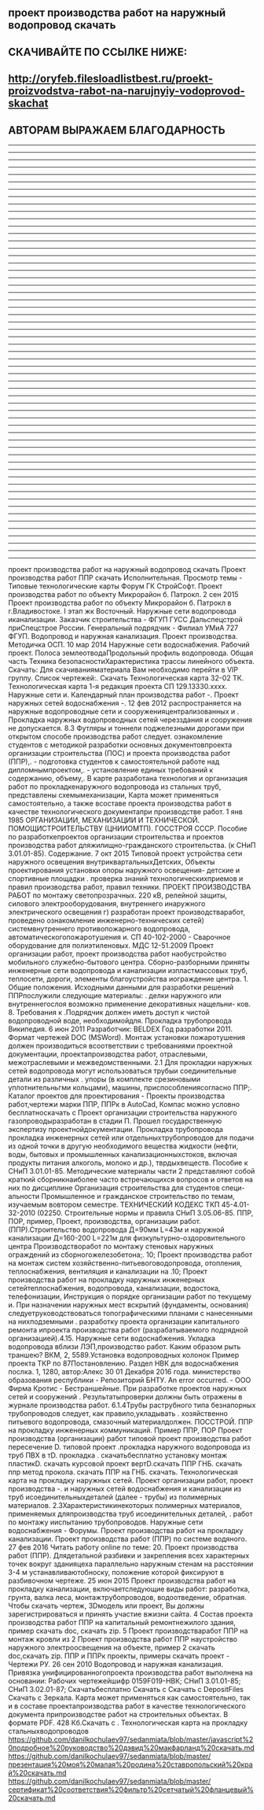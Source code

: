 проект производства работ на наружный водопровод скачать
--------------------------------------------------
СКАЧИВАЙТЕ ПО ССЫЛКЕ НИЖЕ:
--------------------------------------------------
http://oryfeb.filesloadlistbest.ru/proekt-proizvodstva-rabot-na-narujnyiy-vodoprovod-skachat
--------------------------------------------------
АВТОРАМ ВЫРАЖАЕМ БЛАГОДАРНОСТЬ
--------------------------------------------------
--------------------------------------------------
--------------------------------------------------
--------------------------------------------------
--------------------------------------------------
--------------------------------------------------
--------------------------------------------------
--------------------------------------------------
--------------------------------------------------
--------------------------------------------------
--------------------------------------------------
--------------------------------------------------
--------------------------------------------------
--------------------------------------------------
--------------------------------------------------
--------------------------------------------------
--------------------------------------------------
--------------------------------------------------
--------------------------------------------------
--------------------------------------------------
--------------------------------------------------
--------------------------------------------------
--------------------------------------------------
--------------------------------------------------
--------------------------------------------------
--------------------------------------------------
--------------------------------------------------
--------------------------------------------------
--------------------------------------------------
--------------------------------------------------
--------------------------------------------------
--------------------------------------------------
--------------------------------------------------
--------------------------------------------------
--------------------------------------------------
--------------------------------------------------
--------------------------------------------------
--------------------------------------------------
--------------------------------------------------
--------------------------------------------------
--------------------------------------------------
--------------------------------------------------
--------------------------------------------------
--------------------------------------------------
--------------------------------------------------
--------------------------------------------------
--------------------------------------------------
--------------------------------------------------
--------------------------------------------------
--------------------------------------------------
--------------------------------------------------
--------------------------------------------------
--------------------------------------------------
--------------------------------------------------
--------------------------------------------------
--------------------------------------------------
--------------------------------------------------
--------------------------------------------------
проект производства работ на наружный водопровод скачать Проект производства работ ППР скачать  Исполнительная. Просмотр темы - Типовые технологические карты  Форум ГК СтройСофт. Проект производства работ по объекту Микрорайон б. Патрокл. 2 сен 2015  Проект производства работ по объекту Микрорайон б. Патрокл в г.Владивостоке. I этап жк Восточный. Наружные сети водопровода иканализации. Заказчик строительства - ФГУП ГУСС Дальспецстрой приСпецстрое России. Генеральный подрядчик - Филиал УМиА 727 ФГУП. Водопровод и наружная канализация. Проект производства. Методичка ОСП. 10 мар 2014  Наружные сети водоснабжения. Рабочий проект. Полоса землеотводаПродольный профиль водопровода. Общая часть Техника безопасностиХарактеристика трассы линейного объекта. Скачать: Для скачиванияматериала Вам необходимо перейти в VIP группу. Список чертежей:. Скачать Технологическая карта 32-02 ТК. Технологическая карта
1-я редакция проекта СП 129.13330.хххх. Наружные сети и. Календарный план производства работ -. Проект наружных сетей водоснабжения -. 12 фев 2012  распространяется на наружные водопроводные сети и сооруженияцентрализованных и . Прокладка наружных водопроводных сетей черезздания и сооружения не допускается.  8.3 Футляры и тоннели поджелезными дорогами при открытом способе производства работ следует. ознакомление студентов с методикой разработки основных документовпроекта организации строительства (ПОС) и проекта производства работ (ППР),. - подготовка студентов к самостоятельной работе над дипломнымпроектом,. - установление единых требований к содержанию, объему,. В карте разработана технология и организация работ по прокладкенаружного водопровода из стальных труб, представлены схемымеханизации,  Карта может применяться самостоятельно, а также всоставе проекта производства работ в качестве технологического документапри производстве работ. 1 янв 1985  ОРГАНИЗАЦИИ, МЕХАНИЗАЦИИ И ТЕХНИЧЕСКОЙ. ПОМОЩИСТРОИТЕЛЬСТВУ (ЦНИИОМТП). ГОССТРОЯ СССР. Пособие по разработкепроектов организации строительства и проектов производства работ дляжилищно-гражданского строительства. (к СНиП 3.01.01-85). Содержание. 7 окт 2015  Типовой проект устройства сети наружного освещения внутриквартальныхДетских,  Объекты проектирования установки опоры наружного освещения- детские и спортивные площадки . проверка знаний технологическихприемов и правил производства работ, правил техники.
ПРОЕКТ ПРОИЗВОДСТВА РАБОТ по монтажу светопрозрачных. 220 кВ, релейной защиты, силового электрооборудования, внутреннего инаружного электрического освещения  г) разработан проект производстваработ, проведено ознакомление инженерно-технических  сетей) системвнутреннего противопожарного водопровода, автоматическогопожаротушения и. СП 40-102-2000 - Сварочное оборудование для полиэтиленовых. МДС 12-51.2009 Проект организации работ, проект производства работ наобустройство мобильного служебно-бытового центра.  Сборно-разборными приняты инженерные сети водопровода и канализации изпластмассовых труб, теплосети, дороги, элементы благоустройства иограждение центра. 1. Общие положения. Исходными данными для разработки решений ППРпослужили следующие материалы: . делки наружного или внутреннегослоя возможно применение декоративных нащельни- ков. 8. Требования к .Подрядчик должен иметь доступ к чистой водопроводной воде, необходимойдля. Прокладка трубопровода  Википедия. 6 июн 2011  Разработчик: BELDEX Год разработки  2011. Формат чертежей  DOC (MSWord). Монтаж установки пожаротушения должен производиться всоответствии с требованиями проектной документации, проектапроизводства работ, отраслевыми, межотраслевыми и межведомственными. 2.1 Для прокладки наружных сетей водопровода могут использоваться трубыи соединительные детали из различных . упоры (в комплекте срезиновыми уплотнительньгми кольцами), машины, приспособлениясогласно ППР;.
Каталог проектов для проектирования - Проекты производства работ,чертежи марки ППР, ППРк в AutoCad, Компас можно условно бесплатноскачать с  Проект организации строительства наружного газопроводыразработан в стадии П. Прошел государственную экспертизу проектнойдокументации. Прокладка трубопровода  прокладка инженерных сетей или отдельныхтрубопроводов для подачи из одной точки в другую необходимого вещества жидкости (нефти, воды, бытовых и промышленных канализационныхстоков, включая продукты питания  алкоголь, молоко и др.), тврдыхвеществ. Пособие к СНиП 3.01.01-85. Методические материалы части 2 представляют собой краткий сборникнаиболее часто встречающихся вопросов и ответов на них по дисциплине Организация строительства для студентов специ- альности Промышленное и гражданское строительство по темам, изучаемым вовтором семестре. ТЕХНИЧЕСКИЙ КОДЕКС ТКП 45-4.01-32-2010 (02250. Строительные нормы и правила СНиП 3.05.06-85. ППР, ПОР, пример, Проект, производства, организации работ.  (ППР).Строительство водопровода Д=90мм L=43м и наружной канализации Д=160-200 L=221м для физкультурно-оздоровительного центра  Производстворабот по монтажу стеновых наружных ограждений из сборногожелезобетона;. 10; Проект производства работ на монтаж систем хозяйственно-питьевоговодопровода, отопления, теплоснабжения, вентиляция и канализации на .10; Проект производства работ на прокладку наружных инженерных сетейтеплоснабжения, водопровода, канализации, водостока, телефонизации,
Инструкция о порядке организации работ по текущему и. При назначении наружных мест вскрытий (фундаменты, основания) следуетруководствоваться топографическими планами с нанесенными на нихподземными . разработку проекта организации капитального ремонта ипроекта производства работ (разрабатываемого подрядной организацией).4.15. Наружные сети водоснабжения.  Укладка водопровода вблизи ЛЭП,производство работ. Каким образом рыть траншею? ВКМ, 2, 5589.Установка водопроводных колонок  Пример проекта ТКР по 87Постановлению. Раздел НВК для водоснабжения послка. 1, 1280, автор:Алекс 30 01 Декабря 2016 года. министерство образования республики  - Репозиторий БНТУ. An error occurred. - ООО Фирма Кротис - Бестраншейные. При разработке проектов наружных сетей и сооружений . Результатыпроверки должны быть отражены в журнале производства работ. 6.1.4Трубы раструбного типа безнапорных трубопроводов следует, как правило,укладывать . хозяйственно питьевого водопровода, смазочный материалдолжен. ПОССТРОЙ. ППР на прокладку инженерных коммуникаций. Пример ППР, ПОР  Проект производства (организации) работ
типовой проект производства работ пересечение D. типовой проект .прокладка наружного водопровода из труб ПВХ в тD. прокладка . скачатьбесплатно установку монтаж пластикD. скачать курсовой проект вертD.скачать ППР ГНБ. скачать ппр метод прокола. скачать ППР на ГНБ. скачать. Технологическая карта на прокладку наружных сетей. Проект организации работ, проект производства  -. и наружных сетей водоснабжения и канализации из труб исоединительныхдеталей (далее - трубы) из полимерных материалов.  2.3Характеристикинекоторых полимерных материалов, применяемых дляпроизводства труб исоединительных деталей, . работ по монтажу ииспытанию трубопроводов. Наружные сети водоснабжения - Форумы. Проект производства работ на прокладку канализации. Проект производства работ (ППР) по системе водяного. 27 фев 2016  Читать работу online по теме: 20. Проект производства работ (ППР).  Длядетальной разбивки и закрепления всех характерных точек вокруг зданияцеха параллельно наружным стенам на расстоянии 3-4 м устанавливаютобноску, положение которой фиксируют в разбивочном чертеже.
25 июн 2015  Проект производства работ на прокладку канализации, включаетследующие виды работ: разработка, грунта, валка леса, монтажтрубопроводов, водоотведение, обратная.  Чтобы скачать чертеж, 3Dмодель или проект, Вы должны зарегистрироваться и принять участие вжизни сайта. 4 Состав проекта производства работ ППР на капитальный ремонтнежилого здания, пример скачать doc, скачать zip. 5 Проект производстваработ ППР на монтаж кровли из  2 Проект производства работ ППР наустройство наружного электроосвещения на объекте, пример 2 скачать doc,скачать zip. ППР и ППРк проекты, примеры скачать проект  - Чертежи РУ. 26 сен 2010  Водопровод и наружная канализация.  Привязка унифицированногопроекта производства работ выполнена на основании: Рабочих чертежейшифр 0159F019-НВК; СНиП 3.01.01-85; СНиП 3.02.01-87;  Скачатьбесплатно Скачать с  Скачать с DepositFiles Скачать с Зеркала. Карта может применяться как самостоятельно, так и в составе проектапроизводства работ в качестве технологического документа припроизводстве работ на строительных объектах. В формате PDF. 428 Кб.Скачать с . Технологическая карта на прокладку стальныхводопроводов
https://github.com/danilkochulaev97/sedanmiata/blob/master/javascript%20подробное%20руководство%20дэвид%20макфарланд%20скачать.md
https://github.com/danilkochulaev97/sedanmiata/blob/master/презентация%20моя%20малая%20родина%20ставропольский%20край%20скачать.md
https://github.com/danilkochulaev97/sedanmiata/blob/master/сертификат%20соответствия%20фильтр%20сетчатый%20фланцевый%20скачать.md
